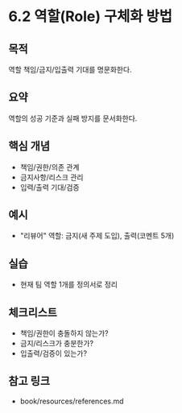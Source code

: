 # 6.2 역할(Role) 구체화 방법

## 목적
역할 책임/금지/입출력 기대를 명문화한다.

## 요약
역할의 성공 기준과 실패 방지를 문서화한다.

## 핵심 개념
- 책임/권한/의존 관계
- 금지사항/리스크 관리
- 입력/출력 기대/검증

## 예시
- "리뷰어" 역할: 금지(새 주제 도입), 출력(코멘트 5개)

## 실습
- 현재 팀 역할 1개를 정의서로 정리

## 체크리스트
- 책임/권한이 충돌하지 않는가?
- 금지/리스크가 충분한가?
- 입출력/검증이 있는가?

## 참고 링크
- book/resources/references.md
